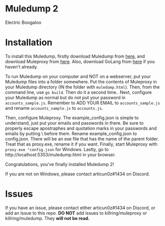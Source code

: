 # Muledump 2
Electric Boogaloo



Installation
===

To install this Muledump, firstly download Muledump from [here](https://github.com/killring/muledump), and download Muleproxy from [here](https://github.com/killring/muleproxy). Also, download GoLang from [here](https://golang.org/dl/) if you haven't already.

To run Muledump on your computer and NOT on a webserver, put your Muledump files into a folder somewhere. Put the contents of Muleproxy in your Muledump directory (IN the folder with `muledump.html`). Then, from the command line, use `go build`. Then do it a second time.. Next, configure your Muledump as normal but do not put your password in `accounts_sample.js`. Remember to ADD YOUR EMAIL to `accounts_sample.js` and rename `accounts_sample.js` to `accounts.js`.

Then, configure Muleproxy. The example_config.json is simple to understand, just put your emails and passwords in there. Be sure to properly escape apostraphes and quotation marks in your passwords and emails by putting \ before them. Rename example_config.json to config.json. There will be an exe file that has the name of the parent folder. Treat that as proxy.exe, rename it if you want. Finally, start Muleproxy with `proxy.exe "config.json` for Windows. Lastly, go to http://localhost:5353/muledump.html in your browser.

Congratulations, you've finally installed Muledump 2!

If you are not on Windows, please contact articun0z#1434 on Discord.

Issues
===
If you have an issue, please contact either articun0z#1434 on Discord, or add an Issue to this repo. **DO NOT** add issues to killring/muleproxy or killring/muledump. They **will not be read.**

